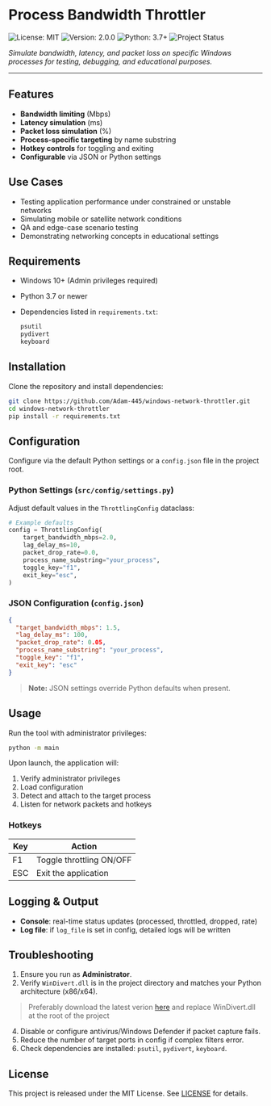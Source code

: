 # Process Bandwidth Throttler

![License: MIT](https://img.shields.io/badge/license-MIT-green.svg) ![Version: 2.0.0](https://img.shields.io/badge/version-2.0.0-blue.svg) ![Python: 3.7+](https://img.shields.io/badge/python-3.7%2B-yellow.svg) ![Project Status](https://img.shields.io/badge/status-archived-lightgrey)

*Simulate bandwidth, latency, and packet loss on specific Windows processes for testing, debugging, and educational purposes.*

---

## Features

* **Bandwidth limiting** (Mbps)
* **Latency simulation** (ms)
* **Packet loss simulation** (%)
* **Process-specific targeting** by name substring
* **Hotkey controls** for toggling and exiting
* **Configurable** via JSON or Python settings

## Use Cases

* Testing application performance under constrained or unstable networks
* Simulating mobile or satellite network conditions
* QA and edge-case scenario testing
* Demonstrating networking concepts in educational settings

## Requirements

* Windows 10+ (Admin privileges required)
* Python 3.7 or newer
* Dependencies listed in `requirements.txt`:

  ```bash
  psutil
  pydivert
  keyboard
  ```

## Installation

Clone the repository and install dependencies:

```bash
git clone https://github.com/Adam-445/windows-network-throttler.git
cd windows-network-throttler
pip install -r requirements.txt
```

## Configuration

Configure via the default Python settings or a `config.json` file in the project root.

### Python Settings (`src/config/settings.py`)

Adjust default values in the `ThrottlingConfig` dataclass:

```python
# Example defaults
config = ThrottlingConfig(
    target_bandwidth_mbps=2.0,
    lag_delay_ms=10,
    packet_drop_rate=0.0,
    process_name_substring="your_process",
    toggle_key="f1",
    exit_key="esc",
)
```

### JSON Configuration (`config.json`)

```json
{
  "target_bandwidth_mbps": 1.5,
  "lag_delay_ms": 100,
  "packet_drop_rate": 0.05,
  "process_name_substring": "your_process",
  "toggle_key": "f1",
  "exit_key": "esc"
}
```

> **Note:** JSON settings override Python defaults when present.

## Usage

Run the tool with administrator privileges:

```bash
python -m main
```

Upon launch, the application will:

1. Verify administrator privileges
2. Load configuration
3. Detect and attach to the target process
4. Listen for network packets and hotkeys

### Hotkeys

| Key | Action                   |
| --- | ------------------------ |
| F1  | Toggle throttling ON/OFF |
| ESC | Exit the application     |

## Logging & Output

* **Console**: real-time status updates (processed, throttled, dropped, rate)
* **Log file**: if `log_file` is set in config, detailed logs will be written

## Troubleshooting

1. Ensure you run as **Administrator**.
2. Verify `WinDivert.dll` is in the project directory and matches your Python architecture (x86/x64).
  > Preferably download the latest verion [here](https://github.com/basil00/WinDivert/releases) and replace WinDivert.dll at the root of the project
4. Disable or configure antivirus/Windows Defender if packet capture fails.
5. Reduce the number of target ports in config if complex filters error.
6. Check dependencies are installed: `psutil`, `pydivert`, `keyboard`.

## License

This project is released under the MIT License. See [LICENSE](LICENSE) for details.
